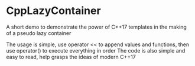 # CppLazyContainer
A short demo to demonstrate the power of C++17 templates in the making of a pseudo lazy container

The usage is simple, use operator << to append values and functions, then use operator() to execute everything in order
The code is also simple and easy to read, help grasps the ideas of modern C++17
